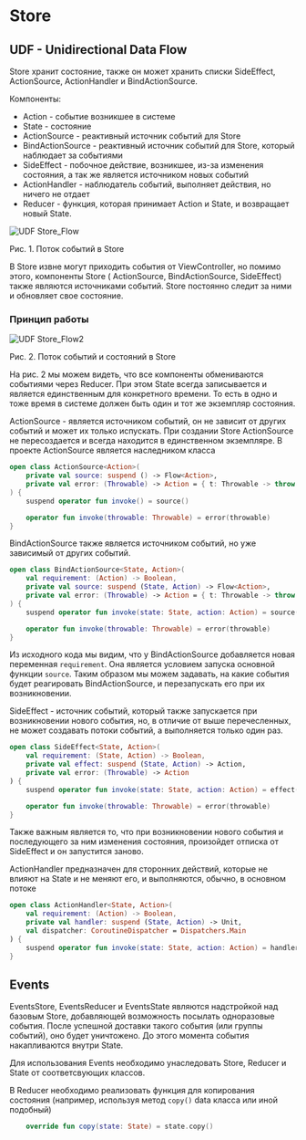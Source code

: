 # Store

## UDF - Unidirectional Data Flow

Store хранит состояние, также он может хранить списки SideEffect, ActionSource, ActionHandler и
BindActionSource.

Компоненты:

- Action - событие возникшее в системе
- State - состояние
- ActionSource - реактивный источник событий для Store
- BindActionSource - реактивный источник событий для Store, который наблюдает за событиями
- SideEffect - побочное действие, возникшее, из-за изменения состояния, а так же является источником
  новых событий
- ActionHandler - наблюдатель событий, выполняет действия, но ничего не отдает
- Reducer - функция, которая принимает Action и State, и возвращает новый State.

![UDF Store_Flow](https://github.com/FabitMobile/store-coroutines/raw/main/readme/udf_store1.png)

Рис. 1. Поток событий в Store

В Store извне могут приходить события от ViewController, но помимо этого, компоненты Store (
ActionSource, BindActionSource, SideEffect) также являются источниками событий. Store постоянно
следит за ними и обновляет свое состояние.

### Принцип работы

![UDF Store_Flow2](https://github.com/FabitMobile/store-coroutines/raw/main/readme/udf_store2.png)

Рис. 2. Поток событий и состояний в Store

На рис. 2 мы можем видеть, что все компоненты обмениваются событиями через Reducer. При этом State
всегда записывается и является единственным для конкретного времени. То есть в одно и тоже время в
системе должен быть один и тот же экземпляр состояния.

ActionSource - является источником событий, он не зависит от других событий и может их только
испускать. При создании Store ActionSource не пересоздается и всегда находится в единственном
экземпляре. В проекте ActionSource является наследником класса

```kotlin
open class ActionSource<Action>(
    private val source: suspend () -> Flow<Action>,
    private val error: (Throwable) -> Action = { t: Throwable -> throw t }
) {
    suspend operator fun invoke() = source()

    operator fun invoke(throwable: Throwable) = error(throwable)
}
```

BindActionSource также является источником событий, но уже зависимый от других событий.

```kotlin
open class BindActionSource<State, Action>(
    val requirement: (Action) -> Boolean,
    private val source: suspend (State, Action) -> Flow<Action>,
    private val error: (Throwable) -> Action = { t: Throwable -> throw t }
) {
    suspend operator fun invoke(state: State, action: Action) = source(state, action)

    operator fun invoke(throwable: Throwable) = error(throwable)
}
```

Из исходного кода мы видим, что у BindActionSource добавляется новая переменная `requirement`. Она
является условием запуска основной функции `source`. Таким образом мы можем задавать, на какие
события будет реагировать BindActionSource, и перезапускать его при их возникновении.

SideEffect - источник событий, который также запускается при возникновении нового события, но, в
отличие от выше перечесленных, не может создавать потоки событий, а выполняется только один раз.

```kotlin
open class SideEffect<State, Action>(
    val requirement: (State, Action) -> Boolean,
    private val effect: suspend (State, Action) -> Action,
    private val error: (Throwable) -> Action
) {
    suspend operator fun invoke(state: State, action: Action) = effect(state, action)

    operator fun invoke(throwable: Throwable) = error(throwable)
}
```

Также важным является то, что при возникновении нового события и последующего за ним изменения
состояния, произойдет отписка от SideEffect и он запустится заново.

ActionHandler предназначен для сторонних действий, которые не влияют на State и не меняют его, и
выполняются, обычно, в основном потоке

```kotlin
open class ActionHandler<State, Action>(
    val requirement: (Action) -> Boolean,
    private val handler: suspend (State, Action) -> Unit,
    val dispatcher: CoroutineDispatcher = Dispatchers.Main
) {
    suspend operator fun invoke(state: State, action: Action) = handler(state, action)
}
```

## Events

EventsStore, EventsReducer и EventsState являются надстройкой над базовым Store, добавляющей
возможность посылать одноразовые события. После успешной доставки такого события (или группы
событий), оно будет уничтожено. До этого момента события накапливаются внутри State.

Для использования Events необходимо унаследовать Store, Reducer и State от соответсвующих классов.

В Reducer необходимо реализовать функция для копирования состояния (например, используя
метод `copy()` data класса или иной подобный)

```kotlin
    override fun copy(state: State) = state.copy()
```













